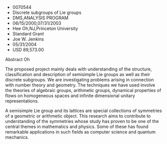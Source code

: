 
* 0070544
* Discrete subgroups of Lie groups
* DMS,ANALYSIS PROGRAM
* 06/15/2000,07/31/2003
* Hee Oh,NJ,Princeton University
* Standard Grant
* Joe W. Jenkins
* 05/31/2004
* USD 89,573.00

Abstract Oh

The proposed project mainly deals with understanding of the structure,
classification and description of semisimple Lie groups as well as their
discrete subgroups. We are investigating problems arising in connection with
number theory and geometry. The techniques we have used involve the theories of
algebraic groups, arithmetic groups, dynamical properties of flows on
homogeneous spaces and infinite dimensional unitary representations.

A semisimple Lie group and its lattices are special collections of symmetries of
a geometric or arithmetic object. This research aims to contribute to
understanding of the symmetries whose study has proven to be one of the central
themes in mathematics and physics. Some of these has found remarkable
applications in such fields as computer science and quantum mechanics.
